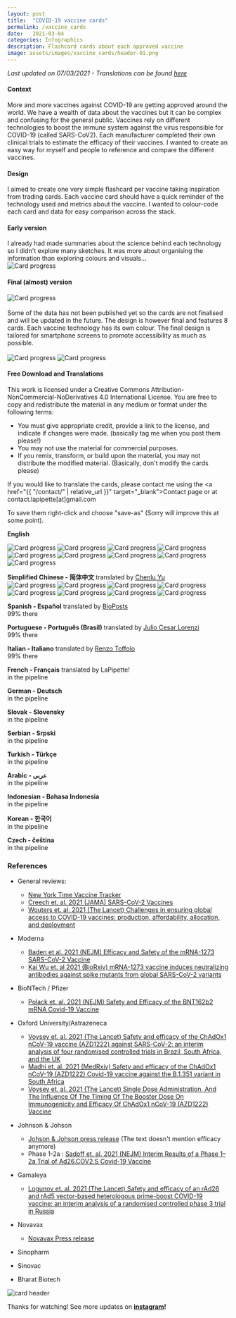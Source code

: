 ```yaml
---
layout: post
title:  "COVID-19 vaccine cards"
permalink: /vaccine_cards
date:   2021-03-04
categories: Infographics
description: Flashcard cards about each approved vaccine
image: assets/images/vaccine_cards/header-01.png
---
```



_Last updated on 07/03/2021 - Translations can be found [here](#free-download-and-translations)_

#### Context
More and more vaccines against COVID-19 are getting approved around the world. We have a wealth of data about the vaccines but it can be complex and confusing for the general public. Vaccines rely on different technologies to boost the immune system against the virus responsible for COVID-19 (called SARS-CoV2). Each manufacturer completed their own clinical trials to estimate the efficacy of their vaccines. I wanted to create an easy way for myself and people to reference and compare the different vaccines.


#### Design
I aimed to create one very simple flashcard per vaccine taking inspiration from trading cards. Each vaccine card should have a quick reminder of the technology used and metrics about the vaccine. I wanted to colour-code each card and data for easy comparison across the stack.


#### Early version
I already had made summaries about the science behind each technology so I didn't explore many sketches. It was more about organising the information than exploring colours and visuals...
<br/>
![Card progress](assets/images/vaccine_cards/progress-01.png)

#### Final (almost) version
![Card progress](assets/images/vaccine_cards/body1-01.png)    
<br/>
Some of the data has not been published yet so the cards are not finalised and will be updated in the future. The design is however final and features 8 cards. Each vaccine technology has its own colour. The final design is tailored for smartphone screens to promote accessibility as much as possible.
<br/>     
![Card progress](assets/images/vaccine_cards/body2-01.png)
![Card progress](assets/images/vaccine_cards/body3-01.png)


#### Free Download and Translations

This work is licensed under a Creative Commons Attribution-NonCommercial-NoDerivatives 4.0 International License. You are free to copy and redistribute the material in any medium or format under the following terms:
- You must give appropriate credit, provide a link to the license, and indicate if changes were made. (basically tag me when you post them please!)
- You may not use the material for commercial purposes.
- If you remix, transform, or build upon the material, you may not distribute the modified material. (Basically, don't modify the cards please)

If you would like to translate the cards, please contact me using the <a href="{{ "/contact/" | relative_url }}" target="_blank">Contact page</a> or at contact.lapipette[at]gmail.com

To save them right-click and choose "save-as" (Sorry will improve this at some point).

**English**<br/>
<!--![Card progress](assets/images/vaccine_cards/en/210308_vaccines_cards-10.png#thumbnail)-->
![Card progress](assets/images/vaccine_cards/en/210308_vaccines_cards-01.png#thumbnail)
![Card progress](assets/images/vaccine_cards/en/210308_vaccines_cards-02.png#thumbnail)
![Card progress](assets/images/vaccine_cards/en/210308_vaccines_cards-03.png#thumbnail)
![Card progress](assets/images/vaccine_cards/en/210308_vaccines_cards-04.png#thumbnail)
![Card progress](assets/images/vaccine_cards/en/210308_vaccines_cards-05.png#thumbnail)
![Card progress](assets/images/vaccine_cards/en/210308_vaccines_cards-06.png#thumbnail)
![Card progress](assets/images/vaccine_cards/en/210308_vaccines_cards-07.png#thumbnail)
![Card progress](assets/images/vaccine_cards/en/210308_vaccines_cards-08.png#thumbnail)
![Card progress](assets/images/vaccine_cards/en/210308_vaccines_cards-09.png#thumbnail)

**Simplified Chinese - 简体中文** translated by [Chenlu Yu](https://www.linkedin.com/in/chenlu-yu/)<br/>
![Card progress](assets/images/vaccine_cards/chinese/210228_vaccines_cards_CH-01.png#thumbnail)
![Card progress](assets/images/vaccine_cards/chinese/210228_vaccines_cards_CH-02.png#thumbnail)
![Card progress](assets/images/vaccine_cards/chinese/210228_vaccines_cards_CH-03.png#thumbnail)
![Card progress](assets/images/vaccine_cards/chinese/210228_vaccines_cards_CH-04.png#thumbnail)
![Card progress](assets/images/vaccine_cards/chinese/210228_vaccines_cards_CH-05.png#thumbnail)
![Card progress](assets/images/vaccine_cards/chinese/210228_vaccines_cards_CH-06.png#thumbnail)
![Card progress](assets/images/vaccine_cards/chinese/210228_vaccines_cards_CH-07.png#thumbnail)
![Card progress](assets/images/vaccine_cards/chinese/210228_vaccines_cards_CH-08.png#thumbnail)  

**Spanish - Español** translated by [BioPosts](https://twitter.com/biopostsciart)<br/>
99% there<br/>
<!--![Card progress](assets/images/vaccine_cards/spanish/210310_vaccines_cards_ES-01.png#thumbnail)
![Card progress](assets/images/vaccine_cards/spanish/210310_vaccines_cards_ES-02.png#thumbnail)
![Card progress](assets/images/vaccine_cards/spanish/210310_vaccines_cards_ES-03.png#thumbnail)
![Card progress](assets/images/vaccine_cards/spanish/210310_vaccines_cards_ES-04.png#thumbnail)
![Card progress](assets/images/vaccine_cards/spanish/210310_vaccines_cards_ES-05.png#thumbnail)
![Card progress](assets/images/vaccine_cards/spanish/210310_vaccines_cards_ES-06.png#thumbnail)
![Card progress](assets/images/vaccine_cards/spanish/210310_vaccines_cards_ES-07.png#thumbnail)
![Card progress](assets/images/vaccine_cards/spanish/210310_vaccines_cards_ES-08.png#thumbnail)-->

**Portuguese - Português (Brasil)** translated by [Julio Cesar Lorenzi](https://www.linkedin.com/in/juliolorenzi/)<br/>
99% there<br/>
<!--![Card progress](assets/images/vaccine_cards/br-pt/210228_vaccines_cards_Pt-01.png#thumbnail)
![Card progress](assets/images/vaccine_cards/br-pt/210228_vaccines_cards_Pt-02.png#thumbnail)
![Card progress](assets/images/vaccine_cards/br-pt/210228_vaccines_cards_Pt-03.png#thumbnail)
![Card progress](assets/images/vaccine_cards/br-pt/210228_vaccines_cards_Pt-04.png#thumbnail)
![Card progress](assets/images/vaccine_cards/br-pt/210228_vaccines_cards_Pt-05.png#thumbnail)
![Card progress](assets/images/vaccine_cards/br-pt/210228_vaccines_cards_Pt-06.png#thumbnail)
![Card progress](assets/images/vaccine_cards/br-pt/210228_vaccines_cards_Pt-07.png#thumbnail)
![Card progress](assets/images/vaccine_cards/br-pt/210228_vaccines_cards_Pt-08.png#thumbnail)-->

**Italian - Italiano** translated by [Renzo Toffolo](www.farmaciaigea.it)<br/>
99% there<br/>
<!--![Card progress](assets/images/vaccine_cards/italiano/210308_vaccines_cards_IT-01.png#thumbnail)
![Card progress](assets/images/vaccine_cards/italiano/210308_vaccines_cards_IT-02.png#thumbnail)
![Card progress](assets/images/vaccine_cards/italiano/210308_vaccines_cards_IT-03.png#thumbnail)
![Card progress](assets/images/vaccine_cards/italiano/210308_vaccines_cards_IT-04.png#thumbnail)
![Card progress](assets/images/vaccine_cards/italiano/210308_vaccines_cards_IT-05.png#thumbnail)
![Card progress](assets/images/vaccine_cards/italiano/210308_vaccines_cards_IT-06.png#thumbnail)
![Card progress](assets/images/vaccine_cards/italiano/210308_vaccines_cards_IT-07.png#thumbnail)
![Card progress](assets/images/vaccine_cards/italiano/210308_vaccines_cards_IT-08.png#thumbnail)-->

**French - Français** translated by LaPipette!<br/>
in the pipeline<br/>

**German - Deutsch** <br/>
in the pipeline<br/>

**Slovak - Slovensky** <br/>
in the pipeline<br/>

**Serbian - Srpski** <br/>
in the pipeline<br/>

**Turkish - Türkçe** <br/>
in the pipeline<br/>

**Arabic - عربى** <br/>
in the pipeline<br/>

**Indonesian - Bahasa Indonesia**<br/>
in the pipeline<br/>

**Korean - 한국어** <br/>
in the pipeline<br/>

**Czech - čeština** <br/>
in the pipeline



### References
- General reviews:
    - [New York Time Vaccine Tracker](https://www.nytimes.com/interactive/2020/science/coronavirus-vaccine-tracker.html)
    - [Creech et. al. 2021 (JAMA) SARS-CoV-2 Vaccines](https://jamanetwork.com/journals/jama/fullarticle/2777059?guestAccessKey=718a5eb3-b086-476b-9601-56d04a05dc4c&utm_source=silverchair&utm_campaign=jama_network&utm_content=covid_weekly_highlights&utm_medium=email)
    - [Wouters et. al. 2021 (The Lancet) Challenges in ensuring global access to COVID-19 vaccines: production, affordability, allocation, and deployment ](https://www.thelancet.com/journals/lancet/article/PIIS0140-6736(21)00306-8/fulltext)
- Moderna
    - [Baden et al. 2021 (NEJM) Efficacy and Safety of the mRNA-1273 SARS-CoV-2 Vaccine ](https://www.nejm.org/doi/full/10.1056/NEJMoa2035389)
    - [Kai Wu et. al 2021 (BioRxiv) mRNA-1273 vaccine induces neutralizing antibodies against spike mutants from global SARS-CoV-2 variants](https://www.biorxiv.org/content/10.1101/2021.01.25.427948v1)
- BioNTech / Pfizer
    - [Polack et. al. 2021 (NEJM) Safety and Efficacy of the BNT162b2 mRNA Covid-19 Vaccine](https://www.nejm.org/doi/full/10.1056/NEJMoa2034577)
- Oxford University/Astrazeneca
    - [Voysey et. al. 2021 (The Lancet) Safety and efficacy of the ChAdOx1 nCoV-19 vaccine (AZD1222) against SARS-CoV-2: an interim analysis of four randomised controlled trials in Brazil, South Africa, and the UK](https://www.thelancet.com/journals/lancet/article/PIIS0140-6736(20)32661-1/fulltext)
    - [Madhi et. al. 2021 (MedRxiv) Safety and efficacy of the ChAdOx1 nCoV-19 (AZD1222) Covid-19 vaccine against the B.1.351 variant in South Africa](https://www.medrxiv.org/content/10.1101/2021.02.10.21251247v1.full.pdf)
    - [Voysey et. al. 2021 (The Lancet) Single Dose Administration, And The Influence Of The Timing Of The Booster Dose On Immunogenicity and Efficacy Of ChAdOx1 nCoV-19 (AZD1222) Vaccine](https://papers.ssrn.com/sol3/papers.cfm?abstract_id=3777268)
- Johnson & Johson
    - [Johson & Johson press release](https://www.jnj.com/johnson-johnson-covid-19-vaccine-authorized-by-u-s-fda-for-emergency-usefirst-single-shot-vaccine-in-fight-against-global-pandemic) (The text doesn't mention efficacy anymore)
    - Phase 1-2a : [Sadoff et. al. 2021 (NEJM) Interim Results of a Phase 1–2a Trial of Ad26.COV2.S Covid-19 Vaccine](https://www.nejm.org/doi/full/10.1056/NEJMoa2034201)
- Gamaleya
    - [Logunov et. al. 2021 (The Lancet) Safety and efficacy of an rAd26 and rAd5 vector-based heterologous prime-boost COVID-19 vaccine: an interim analysis of a randomised controlled phase 3 trial in Russia](https://www.thelancet.com/action/showPdf?pii=S0140-6736%2821%2900234-8)
- Novavax
    - [Novavax Press release](https://ir.novavax.com/news-releases/news-release-details/novavax-covid-19-vaccine-demonstrates-893-efficacy-uk-phase-3)

- Sinopharm
- Sinovac
- Bharat Biotech

![card header](assets/images/vaccine_cards/header-01.png)

 Thanks for watching! See more updates on **[instagram](https://www.instagram.com/lapipette.labs/)!**
